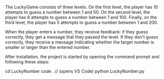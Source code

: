 The LuckyGame consists of three levels. On the first level, the player has 10 attempts to guess a number between 1 and 50. On the second level, the player has 8 attempts to guess a number between 1 and 100. Finally, on the third level, the player has 5 attempts to guess a number between 1 and 200.

When the player enters a number, they receive feedback: if they guess correctly, they get a message that they passed the level. If they don't guess correctly, they receive a message indicating whether the target number is smaller or larger than the entered number.

After installation, the project is started by opening the command prompt and following these steps:

cd LuckyNumber
code . // (opens VS Code)
python LuckyNumber.py
